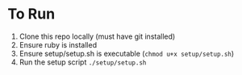 # To Run

1. Clone this repo locally (must have git installed)
2. Ensure ruby is installed
3. Ensure setup/setup.sh is executable (`chmod u+x setup/setup.sh`)
4. Run the setup script `./setup/setup.sh`
